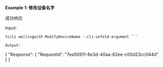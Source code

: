 **Example 1: 修改设备名字**

成功响应

Input: 

```
tccli weilingwith ModifyDeviceName --cli-unfold-argument ```

Output: 
```
{
    "Response": {
        "RequestId": "7ea50911-8e3d-40aa-82ee-c00d23cc044d"
    }
}
```

